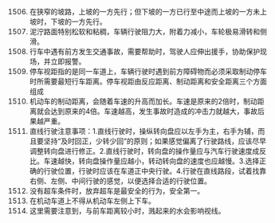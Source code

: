 1506. 在狭窄的坡路，上坡的一方先行；但下坡的一方已行至中途而上坡的一方未上坡时，下坡的一方先行。
1507. 泥泞路面特别松软和粘稠，车辆行驶阻力大，附着力减小，车轮极易滑转和侧滑。
1522. 行车中遇有前方发生交通事故，需要帮助时，驾驶人应伸出援手，协助保护现场，并立即报警。
1534. 停车视距指的是同一车道上，车辆行驶时遇到前方障碍物而必须采取制动停车时所需要最短行车距离。停车视距由反应距离、制动距离和安全距离三个方面组成
1543. 机动车的制动距离，会随着车速的升高而加长。车速是原来的2倍时，制动距离就会达到原来的4倍。车速越高，发生事故时造成的冲击力就越大，事故后果越严重。
1545. 直线行驶注意事项：1.直线行驶时，操纵转向盘应以左手为主，右手为辅，而且要坚持“及时回正，少转少回”的原则；如果感觉偏离了行驶路线，应该尽早调整转向盘进行修正。2.直线行驶时，转向盘的操作量应与汽车行驶速度成反比。车速越快，转向盘操作量应越小，转动转向盘的速度也应越慢。3.选择正确的行驶位置，行驶时应该在车道正中央行驶。4.行驶在直线路段，试着找靠右侧、左侧、中间行驶的感觉，以便选择合适的行驶位置。
1565. 没有超车条件时，放弃超车是最安全的行为，安全第一。
1568. 在机动车道上不得从机动车左侧上下车。
1597. 这里需要注意到，与前车距离较小时，溅起来的水会影响视线。
